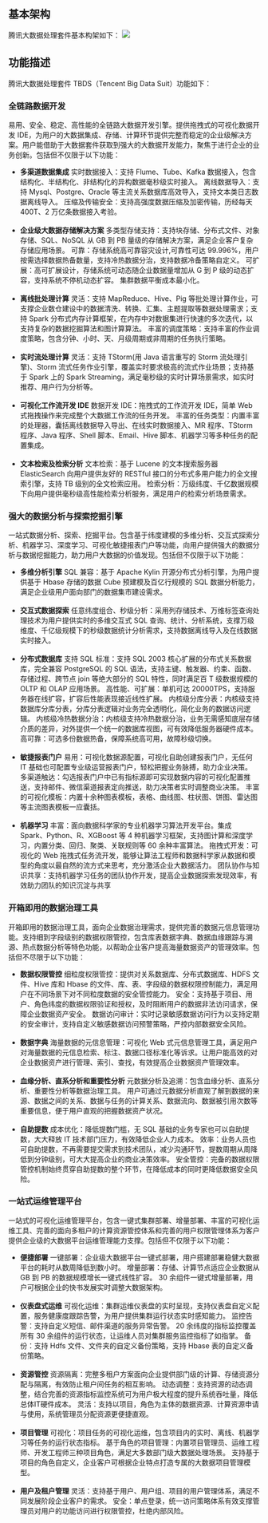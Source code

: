 ## 基本架构
腾讯大数据处理套件基本构架如下：
![](http://imgcache.tcecqpoc.fsphere.cn/image/mc.qcloudimg.com/static/img/525d37eb54fd9477e7e6e53356d06b30/image.png)
## 功能描述
腾讯大数据处理套件 TBDS（Tencent Big Data Suit）功能如下：

### 全链路数据开发
易用、安全、稳定、高性能的全链路大数据开发引擎。提供拖拽式的可视化数据开发 IDE，为用户的大数据集成、存储、计算环节提供完整而稳定的企业级解决方案。用户能借助于大数据套件获取到强大的大数据开发能力，聚焦于进行企业的业务创新。包括但不仅限于以下功能：
- **多渠道数据集成**
实时数据接入：支持 Flume、Tube、Kafka 数据接入，包含结构化、半结构化、非结构化的异构数据毫秒级实时接入。
离线数据导入：支持 Mysql、Postgre、Oracle 等主流关系数据库高效导入，支持文本类日志数据离线导入。
压缩及传输安全：支持高强度数据压缩及加密传输，历经每天 400T、2 万亿条数据接入考验。</br></br>
- **企业级大数据存储解决方案**
多类型存储支持：支持块存储、分布式文件、对象存储、SQL、NoSQL 从 GB 到 PB 量级的存储解决方案，满足企业客户复杂存储应用场景。
可靠：存储系统高可靠容灾设计,可靠性可达 99.996%，用户按需选择数据热备数量，支持冷热数据分治，支持数据冷备策略自定义。
可扩展：高可扩展设计，存储系统可动态随企业数据量增加从 G 到 P 级的动态扩容，支持系统不停机动态扩容。
集群数据平衡成本最小化。</br></br>
- **离线批处理计算**
灵活：支持 MapReduce、Hive、Pig 等批处理计算作业，可支撑企业数仓建设中的数据清洗、转换、汇集、主题提取等数据处理需求；支持 Spark 分布式内存计算框架，在内存中对数据集进行快速的多次迭代，以支持复杂的数据挖掘算法和图计算算法。
丰富的调度策略：支持丰富的作业调度策略，包含分钟、小时、天、月级周期或非周期的任务执行策略。</br></br>
- **实时流处理计算**
灵活：支持 TStorm(用 Java 语言重写的 Storm 流处理引擎)、Storm 流式任务作业引擎，覆盖实时要求极高的流式作业场景；支持基于 Spark 上的 Spark Streaming，满足毫秒级的实时计算场景需求，如实时推荐、用户行为分析等。</br></br>
- **可视化工作流开发 IDE**
数据开发 IDE：拖拽式的工作流开发 IDE，简单 Web 式拖拽操作来完成整个大数据工作流的任务开发。
丰富的任务类型：内置丰富的处理器，囊括离线数据导入导出、在线实时数据接入、MR 程序、TStorm 程序、Java 程序、Shell 脚本、Email、Hive 脚本、机器学习等多种任务的配置集成。</br></br>
- **文本检索及检索分析**
文本检索：基于 Lucene 的文本搜索服务器 ElasticSearch 向用户提供友好的 RESTful 接口的分布式多用户能力的全文搜索引擎，支持 TB 级别的全文检索应用。
检索分析：万级纬度、千亿数据规模下向用户提供毫秒级高性能检索分析服务，满足用户的检索分析场景需求。

### 强大的数据分析与探索挖掘引擎
一站式数据分析、探索、挖掘平台。包含基于纬度建模的多维分析、交互式探索分析、机器学习、深度学习、可视化敏捷报表门户等功能，向用户提供强大的数据分析与数据挖掘能力，助力用户大数据的价值发现。包括但不仅限于以下功能：
- **多维分析引擎**
SQL 兼容：基于 Apache Kylin 开源分布式分析引擎，为用户提供基于 Hbase 存储的数据 Cube 预建模及百亿行规模的 SQL 数据分析能力，满足企业级用户面向部门的数据集市建设需求。</br></br>
- **交互式数据探索**
任意纬度组合、秒级分析：采用列存储技术、万维标签查询处理技术为用户提供实时的多维交互式 SQL 查询、统计、分析系统，支撑万级维度、千亿级规模下的秒级数据统计分析需求，支持数据离线导入及在线数据实时接入。</br></br>
- **分布式数据库**
支持 SQL 标准：支持 SQL 2003 核心扩展的分布式关系数据库，完全兼容 PostgreSQL 的 SQL 语法，支持主键、触发器、约束、函数、存储过程、跨节点 join 等绝大部分的 SQL 特性，同时满足百 T 级数据规模的 OLTP 和 OLAP 应用场景。
高性能、可扩展：单机可达 20000TPS，支持服务器在线扩容，扩容后性能表现接近线性扩展。
内核级分库分表：内核级支持数据库分库分表，分库分表逻辑对业务完全透明化，简化业务的数据访问逻辑。
内核级冷热数据分治：内核级支持冷热数据分治，业务无需感知底层存储介质的差异，对外提供一个统一的数据库视图，可有效降低服务器硬件成本。
高可靠：可选多份数据热备，保障系统高可用，故障秒级切换。</br></br>
- **敏捷报表门户**
易用：可视化数据源配置，可视化自助创建报表门户，无任何 IT 基础也可配置专业级运营报表门户，轻松把握业务脉搏，助力企业决策。
多渠道触达：勾选报表门户中已有指标源即可实现数据内容的可视化配置推送，支持邮件、微信渠道报表定向推送，助力决策者实时调整商业决策。
丰富的可视化模板：内置十余种图表模板，表格、曲线图、柱状图、饼图、雷达图等主流图表模板一应囊括。</br></br>
- **机器学习**
丰富：面向数据科学家的专业机器学习算法开发平台。集成 Spark、Python、R、XGBoost 等 4 种机器学习框架，支持图计算和深度学习，内置分类、回归、聚类、关联规则等 60 余种丰富算法。
拖拽式开发：可视化的 Web 拖拽式任务流开发，能够让算法工程师和数据科学家从数据和模型的角度以最自然的流方式来思考，充分激活企业大数据活力。
团队协作与知识共享：支持机器学习任务的团队协作开发，提高企业数据探索发现效率，有效助力团队的知识沉淀与共享

### 开箱即用的数据治理工具
开箱即用的数据治理工具，面向企业数据治理需求，提供完善的数据元信息管理功能。支持细到字段级别的数据权限管控，包含库表数据字典、数据血缘跟踪与溯源、热点数据分析等特色功能，以帮助企业客户提高海量数据资产的管理效率。包括但不尽限于以下功能：
- **数据权限管控**
细粒度权限管控：提供对关系数据库、分布式数据库、HDFS 文件、Hive 库和 Hbase 的文件、库、表、字段级的数据权限控制能力，满足用户在不同场景下对不同粒度数据的安全管控能力。
安全：支持基于项目、用户、角色纬度的数据权限验证和授权，及时阻断用户的数据非法访问请求，保障企业数据资产安全。
数据访问审计：实时记录敏感数据访问行为以支持定期的安全审计，支持自定义敏感数据访问预警策略，严控内部数据安全风险。</br></br>
- **数据字典**
海量数据的元信息管理：可视化 Web 式元信息管理工具，满足用户对海量数据的元信息检索、标注、数据口径标准化等诉求。让用户能高效的对企业数据资产进行管理、索引、查找，有效提高企业数据资产管理效率。</br></br>
- **血缘分析、直系分析和重要性分析**
元数据分析及追溯：包含血缘分析、直系分析、重要性分析等数据治理工具。
用户可通过元数据分析直观了解到数据的来源、数据之间的关系、数据与任务的计算关系、数据流向、数据被引用次数等重要信息，便于用户直观的把握数据资产状况。</br></br>
- **自助提数**
成本优化：降低提数门槛，无 SQL 基础的业务专家也可以自助提数，大大释放 IT 技术部门压力，有效降低企业人力成本。
效率：业务人员也可自助提数，不再需要提交需求到技术团队，减少沟通环节，提数周期从周降低到分钟级别，可大大提高企业的商业决策效率。
安全管控：完备的数据权限管控机制始终贯穿自助提数的整个环节，在降低成本的同时更降低数据安全风险。

### 一站式运维管理平台
一站式的可视化运维管理平台，包含一键式集群部署、增量部署、丰富的可视化运维工具、完善的面向多租户的计算资源管控体系和完善的用户权限管理体系为客户提供企业级的大数据平台运维管理能力支撑。包括但不仅限于以下功能：
- **便捷部署**
一键部署：企业级大数据平台一键式部署，用户搭建部署稳健大数据平台的耗时从数周降低到数小时。 
增量部署：存储、计算节点适应企业数据从 GB 到 PB 的数据规模增长一键式线性扩容。
30 余组件一键式增量部署，用户可根据企业的快书发展实时调整大数据架构。</br></br>
- **仪表盘式运维**
可视化运维：集群运维仪表盘的实时呈现，支持仪表盘自定义配置，服务健康度跟踪告警，为用户提供集群运行状态实时感知能力。
监控告警：支持自定义短信、邮件渠道的服务异常告警。
20 余纬度的指标监控覆盖所有 30 余组件的运行状态，让运维人员对集群服务监控指标了如指掌。
备份：支持 Hdfs 文件、文件夹的自定义备份策略，支持 Hbase 表的自定义备份策略。</br></br>
- **资源管控**
资源隔离：完整多租户方案面向企业提供部门级的计算、存储资源分配与隔离，有效防止租户间任务的相互影响。
动态调整：支持资源的动态调整，结合完善的资源指标监控系统可为用户极大程度的提升系统吞吐量，降低总体IT硬件成本。
灵活：支持以项目，角色为主体的数据资源、计算资源申请与使用，系统管理员分配资源更便捷直观。</br></br>
- **项目管理**
可视化：项目任务的可视化运维，包含项目内的实时、离线、机器学习等任务的运行状态指标。
基于角色的项目管理：内置项目管理员、运维工程师、开发工程师三种项目角色，满足大多数部门级大数据处理场景。
支持基于项目的角色自定义，企业客户可根据企业特点打造专属的大数据项目管理模型。</br></br>
- **用户及租户管理**
灵活：支持基于用户、用户组、项目的用户管理体系，满足不同发展阶段企业客户的需求。
安全：单点登录，统一访问策略体系有效支撑管理员对用户的功能访问进行权限管控，杜绝内部风险。
